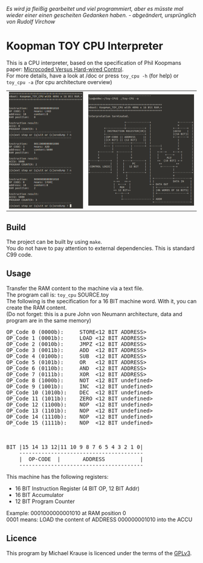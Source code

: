 *Es wird ja fleißig gearbeitet und viel programmiert, aber es müsste mal wieder einer einen gescheiten Gedanken haben. - abgeändert, ursprünglich von Rudolf Virchow*

# Koopman TOY CPU Interpreter 

This is a CPU interpreter, based on the specification of Phil Koopmans paper: [Microcoded Versus Hard-wired Control](https://users.ece.cmu.edu/~koopman/misc/byte87a.pdf).<br>
For more details, have a look at /doc or press `toy_cpu -h` (for help) or `toy_cpu -a` (for cpu architecture overview)

<table><tr>
    <td> <img alt="Image of main window on linux" width="100%" src="doc/program_flow.png"> </td>
    <td> <img alt="Image of main window on Windows" width="100%" src="doc/architectural_overview.png"> </td>
</tr></table>


##  Build

The project can be built by using `make`.<br>
You do not have to pay attention to external dependencies. This is standard C99 code.

## Usage 

Transfer the RAM content to the machine via a text file.<br>
The program call is: `toy_cpu` SOURCE.toy<br>
The following is the specification for a 16 BIT machine word. With it, you can create the RAM content.<br>
(Do not forget: this is a pure John von Neumann architecture, data and program are in the same memory)<br>


<pre>
OP_Code 0 (0000b):	   STORE<12 BIT ADDRESS>
OP_Code 1 (0001b):	   LOAD	<12 BIT ADDRESS>
OP_Code 2 (0010b):	   JMPZ	<12 BIT ADDRESS>
OP_Code 3 (0011b):	   ADD	<12 BIT ADDRESS>
OP_Code 4 (0100b):	   SUB	<12 BIT ADDRESS>
OP_Code 5 (0101b):	   OR	<12 BIT ADDRESS>
OP_Code 6 (0110b):	   AND	<12 BIT ADDRESS>
OP_Code 7 (0111b):	   XOR	<12 BIT ADDRESS>
OP_Code 8 (1000b):	   NOT	<12 BIT undefined>
OP_Code 9 (1001b):	   INC	<12 BIT undefined>
OP_Code 10 (1010b):	   DEC	<12 BIT undefined>
OP_Code 11 (1011b):	   ZERO	<12 BIT undefined>
OP_Code 12 (1100b):	   NOP	<12 BIT undefined>
OP_Code 13 (1101b):	   NOP	<12 BIT undefined>
OP_Code 14 (1110b):	   NOP	<12 BIT undefined>
OP_Code 15 (1111b):	   NOP	<12 BIT undefined>



BIT |15 14 13 12|11 10 9 8 7 6 5 4 3 2 1 0|
	---------------------------------------
	|  OP-CODE  |		ADDRESS	          |
	---------------------------------------
</pre>

This machine has the following registers:

* 16 BIT Instruction Register (4 BIT OP, 12 BIT Addr)
* 16 BIT Accumulator
* 12 BIT Program Counter

Example: 0001000000001010 at RAM position 0 <br>
0001 means: LOAD the content of ADDRESS 000000001010 into the ACCU


## Licence

This program by Michael Krause is licenced under the terms of the [GPLv3](https://www.gnu.org/licenses/gpl-3.0.de.html).

